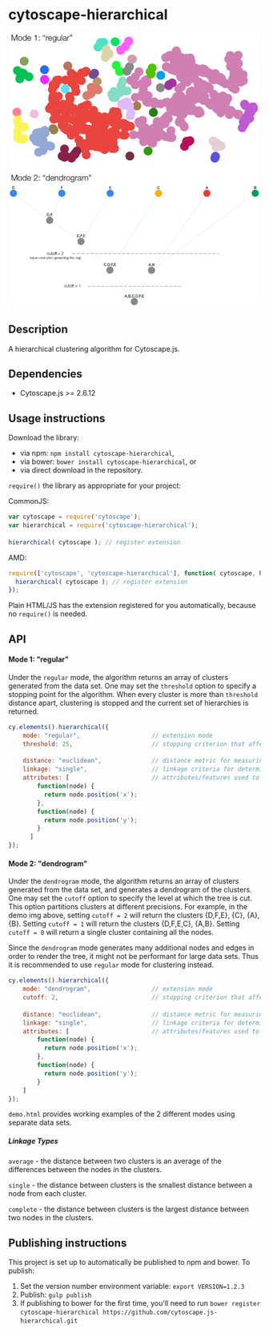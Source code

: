 cytoscape-hierarchical
================================================================================

![Screenshot of clusters returned from hierarchical clustering algorithm](./demo-img.png?raw=true "Screenshot of clusters returned from hierarchical clustering algorithm")

## Description

A hierarchical clustering algorithm for Cytoscape.js.

## Dependencies

 * Cytoscape.js >= 2.6.12


## Usage instructions

Download the library:
 * via npm: `npm install cytoscape-hierarchical`,
 * via bower: `bower install cytoscape-hierarchical`, or
 * via direct download in the repository.

`require()` the library as appropriate for your project:

CommonJS:
```js
var cytoscape = require('cytoscape');
var hierarchical = require('cytoscape-hierarchical');

hierarchical( cytoscape ); // register extension
```

AMD:
```js
require(['cytoscape', 'cytoscape-hierarchical'], function( cytoscape, hierarchical ){
  hierarchical( cytoscape ); // register extension
});
```

Plain HTML/JS has the extension registered for you automatically, because no `require()` is needed.


## API

#### Mode 1: "regular"
Under the ```regular``` mode, the algorithm returns an array of clusters generated from the data set.
One may set the ```threshold``` option to specify a stopping point for the algorithm.
When every cluster is more than ```threshold``` distance apart, clustering is stopped and the current set of hierarchies is returned.

```js
cy.elements().hierarchical({
    mode: "regular",                    // extension mode
    threshold: 25,                      // stopping criterion that affects granularity (#) of clusters

    distance: "euclidean",              // distance metric for measuring the distance between two nodes
    linkage: "single",                  // linkage criteria for determining the distance between two clusters
    attributes: [                       // attributes/features used to group nodes
        function(node) {
          return node.position('x');
        },
        function(node) {
          return node.position('y');
        }
      ]
});
```

#### Mode 2: "dendrogram"
Under the ```dendrogram``` mode, the algorithm returns an array of clusters generated from the data set, and generates a dendrogram of the clusters.
One may set the ```cutoff``` option to specify the level at which the tree is cut. This option partitions clusters at different precisions.
For example, in the demo img above, setting ```cutoff = 2``` will return the clusters {D,F,E}, {C}, {A}, {B}. Setting ```cutoff = 1``` will return the clusters {D,F,E,C}, {A,B}. Setting ```cutoff = 0``` will return a single cluster containing all the nodes.

Since the ```dendrogram``` mode generates many additional nodes and edges in order to render the tree, it might not be performant for large data sets. Thus it is recommended to use ```regular``` mode for clustering instead.

```js
cy.elements().hierarchical({
    mode: "dendrogram",                 // extension mode
    cutoff: 2,                          // stopping criterion that affects granularity (#) of clusters

    distance: "euclidean",              // distance metric for measuring the distance between two nodes
    linkage: "single",                  // linkage criteria for determining the distance between two clusters
    attributes: [                       // attributes/features used to group nodes
        function(node) {
          return node.position('x');
        },
        function(node) {
          return node.position('y');
        }
    ]
});
```

```demo.html``` provides working examples of the 2 different modes using separate data sets.

##### Linkage Types
```average``` - the distance between two clusters is an average of the differences between the nodes in the clusters.

```single``` - the distance between clusters is the smallest distance between a node from each cluster.

```complete``` - the distance between clusters is the largest distance between two nodes in the clusters.


## Publishing instructions

This project is set up to automatically be published to npm and bower.  To publish:

1. Set the version number environment variable: `export VERSION=1.2.3`
1. Publish: `gulp publish`
1. If publishing to bower for the first time, you'll need to run `bower register cytoscape-hierarchical https://github.com/cytoscape.js-hierarchical.git`
